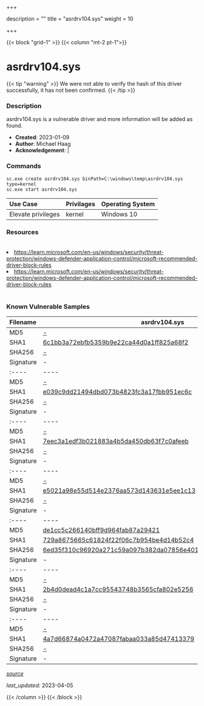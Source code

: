 +++

description = ""
title = "asrdrv104.sys"
weight = 10

+++


{{< block "grid-1" >}}
{{< column "mt-2 pt-1">}}


# asrdrv104.sys 


{{< tip "warning" >}}
We were not able to verify the hash of this driver successfully, it has not been confirmed.
{{< /tip >}}


### Description

asrdrv104.sys is a vulnerable driver and more information will be added as found.

- **Created**: 2023-01-09
- **Author**: Michael Haag
- **Acknowledgement**:  | [](https://twitter.com/)

### Commands

```
sc.exe create asrdrv104.sys binPath=C:\windows\temp\asrdrv104.sys type=kernel
sc.exe start asrdrv104.sys
```

| Use Case | Privilages | Operating System | 
|:---- | ---- | ---- |
| Elevate privileges | kernel | Windows 10 |

### Resources
<br>
<li><a href=" https://learn.microsoft.com/en-us/windows/security/threat-protection/windows-defender-application-control/microsoft-recommended-driver-block-rules"> https://learn.microsoft.com/en-us/windows/security/threat-protection/windows-defender-application-control/microsoft-recommended-driver-block-rules</a></li>
<li><a href="https://learn.microsoft.com/en-us/windows/security/threat-protection/windows-defender-application-control/microsoft-recommended-driver-block-rules">https://learn.microsoft.com/en-us/windows/security/threat-protection/windows-defender-application-control/microsoft-recommended-driver-block-rules</a></li>
<br>

### Known Vulnerable Samples

| Filename | asrdrv104.sys |
|:---- | ---- | 
| MD5 | <a href="https://www.virustotal.com/gui/file/-">-</a> |
| SHA1 | <a href="https://www.virustotal.com/gui/file/6c1bb3a72ebfb5359b9e22ca44d0a1ff825a68f2">6c1bb3a72ebfb5359b9e22ca44d0a1ff825a68f2</a> |
| SHA256 | <a href="https://www.virustotal.com/gui/file/-">-</a> |
| Signature | -   || Filename | asrdrv104.sys |
|:---- | ---- | 
| MD5 | <a href="https://www.virustotal.com/gui/file/-">-</a> |
| SHA1 | <a href="https://www.virustotal.com/gui/file/e039c9dd21494dbd073b4823fc3a17fbb951ec6c">e039c9dd21494dbd073b4823fc3a17fbb951ec6c</a> |
| SHA256 | <a href="https://www.virustotal.com/gui/file/-">-</a> |
| Signature | -   || Filename | asrdrv104.sys |
|:---- | ---- | 
| MD5 | <a href="https://www.virustotal.com/gui/file/-">-</a> |
| SHA1 | <a href="https://www.virustotal.com/gui/file/7eec3a1edf3b021883a4b5da450db63f7c0afeeb">7eec3a1edf3b021883a4b5da450db63f7c0afeeb</a> |
| SHA256 | <a href="https://www.virustotal.com/gui/file/-">-</a> |
| Signature | -   || Filename | asrdrv104.sys |
|:---- | ---- | 
| MD5 | <a href="https://www.virustotal.com/gui/file/-">-</a> |
| SHA1 | <a href="https://www.virustotal.com/gui/file/e5021a98e55d514e2376aa573d143631e5ee1c13">e5021a98e55d514e2376aa573d143631e5ee1c13</a> |
| SHA256 | <a href="https://www.virustotal.com/gui/file/-">-</a> |
| Signature | -   || Filename | asrdrv104.sys |
|:---- | ---- | 
| MD5 | <a href="https://www.virustotal.com/gui/file/de1cc5c266140bff9d964fab87a29421">de1cc5c266140bff9d964fab87a29421</a> |
| SHA1 | <a href="https://www.virustotal.com/gui/file/729a8675665c61824f22f06c7b954be4d14b52c4">729a8675665c61824f22f06c7b954be4d14b52c4</a> |
| SHA256 | <a href="https://www.virustotal.com/gui/file/6ed35f310c96920a271c59a097b382da07856e40179c2a4239f8daa04eef38e7">6ed35f310c96920a271c59a097b382da07856e40179c2a4239f8daa04eef38e7</a> |
| Signature | -   || Filename | asrdrv104.sys |
|:---- | ---- | 
| MD5 | <a href="https://www.virustotal.com/gui/file/-">-</a> |
| SHA1 | <a href="https://www.virustotal.com/gui/file/2b4d0dead4c1a7cc95543748b3565cfa802e5256">2b4d0dead4c1a7cc95543748b3565cfa802e5256</a> |
| SHA256 | <a href="https://www.virustotal.com/gui/file/-">-</a> |
| Signature | -   || Filename | asrdrv104.sys |
|:---- | ---- | 
| MD5 | <a href="https://www.virustotal.com/gui/file/-">-</a> |
| SHA1 | <a href="https://www.virustotal.com/gui/file/4a7d66874a0472a47087fabaa033a85d47413379">4a7d66874a0472a47087fabaa033a85d47413379</a> |
| SHA256 | <a href="https://www.virustotal.com/gui/file/-">-</a> |
| Signature | -   |


[*source*](https://github.com/magicsword-io/LOLDrivers/tree/main/yaml/asrdrv104.sys.yml)

*last_updated:* 2023-04-05








{{< /column >}}
{{< /block >}}
